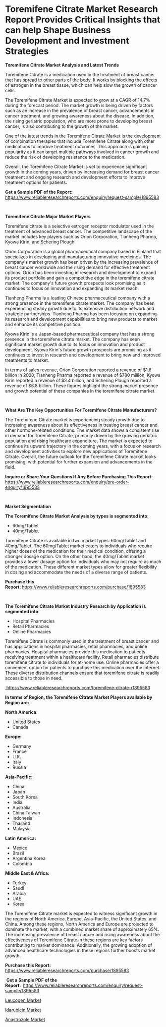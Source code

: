 <p><h1>Toremifene Citrate Market Research Report Provides Critical Insights that can help Shape Business Development and Investment Strategies</h1></p><p><strong>Toremifene Citrate Market Analysis and Latest Trends</strong></p>
<p><p>Toremifene Citrate is a medication used in the treatment of breast cancer that has spread to other parts of the body. It works by blocking the effects of estrogen in the breast tissue, which can help slow the growth of cancer cells.</p><p>The Toremifene Citrate Market is expected to grow at a CAGR of 14.7% during the forecast period. The market growth is being driven by factors such as an increase in the prevalence of breast cancer, advancements in cancer treatment, and growing awareness about the disease. In addition, the rising geriatric population, who are more prone to developing breast cancer, is also contributing to the growth of the market.</p><p>One of the latest trends in the Toremifene Citrate Market is the development of combination therapies that include Toremifene Citrate along with other medications to improve treatment outcomes. This approach is gaining popularity as it can target multiple pathways involved in cancer growth and reduce the risk of developing resistance to the medication.</p><p>Overall, the Toremifene Citrate Market is set to experience significant growth in the coming years, driven by increasing demand for breast cancer treatment and ongoing research and development efforts to improve treatment options for patients.</p></p>
<p><strong>Get a Sample PDF of the Report:&nbsp;</strong> <a href="https://www.reliableresearchreports.com/enquiry/request-sample/1895583">https://www.reliableresearchreports.com/enquiry/request-sample/1895583</a></p>
<p>&nbsp;</p>
<p><strong>Toremifene Citrate Major Market Players</strong></p>
<p><p>Toremifene citrate is a selective estrogen receptor modulator used in the treatment of advanced breast cancer. The competitive landscape of the market includes key players such as Orion Corporation, Tianheng Pharma, Kyowa Kirin, and Schering Plough.</p><p>Orion Corporation is a global pharmaceutical company based in Finland that specializes in developing and manufacturing innovative medicines. The company's market growth has been driven by the increasing prevalence of breast cancer worldwide and the rising demand for effective treatment options. Orion has been investing in research and development to expand its product portfolio and gain a competitive edge in the toremifene citrate market. The company's future growth prospects look promising as it continues to focus on innovation and expanding its market reach.</p><p>Tianheng Pharma is a leading Chinese pharmaceutical company with a strong presence in the toremifene citrate market. The company has been experiencing steady growth due to its extensive distribution network and strategic partnerships. Tianheng Pharma has been focusing on expanding its research and development capabilities to bring new products to market and enhance its competitive position.</p><p>Kyowa Kirin is a Japan-based pharmaceutical company that has a strong presence in the toremifene citrate market. The company has seen significant market growth due to its focus on innovation and product development. Kyowa Kirin's future growth prospects are promising as it continues to invest in research and development to bring new and improved treatments to market.</p><p>In terms of sales revenue, Orion Corporation reported a revenue of $1.6 billion in 2020, Tianheng Pharma reported a revenue of $780 million, Kyowa Kirin reported a revenue of $3.4 billion, and Schering Plough reported a revenue of $6.8 billion. These figures highlight the strong market presence and growth potential of these companies in the toremifene citrate market.</p></p>
<p>&nbsp;</p>
<p><strong>What Are The Key Opportunities For Toremifene Citrate Manufacturers?</strong></p>
<p><p>The Toremifene Citrate market is experiencing steady growth due to increasing awareness about its effectiveness in treating breast cancer and other hormone-related conditions. The market data shows a consistent rise in demand for Toremifene Citrate, primarily driven by the growing geriatric population and rising healthcare expenditure. The market is expected to continue its upward trajectory in the coming years, with a focus on research and development activities to explore new applications of Toremifene Citrate. Overall, the future outlook for the Toremifene Citrate market looks promising, with potential for further expansion and advancements in the field.</p></p>
<p><strong>Inquire or Share Your Questions If Any Before Purchasing This Report:</strong> <a href="https://www.reliableresearchreports.com/enquiry/pre-order-enquiry/1895583">https://www.reliableresearchreports.com/enquiry/pre-order-enquiry/1895583</a></p>
<p>&nbsp;</p>
<p><strong>Market Segmentation</strong></p>
<p><strong>The Toremifene Citrate Market Analysis by types is segmented into:</strong></p>
<p><ul><li>60mg/Tablet</li><li>40mg/Tablet</li></ul></p>
<p><p>Toremifene Citrate is available in two market types: 60mg/Tablet and 40mg/Tablet. The 60mg/Tablet market caters to individuals who require higher doses of the medication for their medical condition, offering a stronger dosage option. On the other hand, the 40mg/Tablet market provides a lower dosage option for individuals who may not require as much of the medication. These different market types allow for greater flexibility in dosing and accommodate the needs of a diverse range of patients.</p></p>
<p><strong>Purchase this Report:&nbsp;</strong><a href="https://www.reliableresearchreports.com/purchase/1895583">https://www.reliableresearchreports.com/purchase/1895583</a></p>
<p>&nbsp;</p>
<p><strong>The Toremifene Citrate Market Industry Research by Application is segmented into:</strong></p>
<p><ul><li>Hospital Pharmacies</li><li>Retail Pharmacies</li><li>Online Pharmacies</li></ul></p>
<p><p>Toremifene Citrate is commonly used in the treatment of breast cancer and has applications in hospital pharmacies, retail pharmacies, and online pharmacies. Hospital pharmacies provide this medication to patients receiving treatment within a healthcare facility. Retail pharmacies distribute toremifene citrate to individuals for at-home use. Online pharmacies offer a convenient option for patients to purchase this medication over the internet. These diverse distribution channels ensure that toremifene citrate is readily accessible to those in need.</p></p>
<p><a href="https://www.reliableresearchreports.com/toremifene-citrate-r1895583">&nbsp;https://www.reliableresearchreports.com/toremifene-citrate-r1895583</a></p>
<p><strong>In terms of Region, the Toremifene Citrate Market Players available by Region are:</strong></p>
<p>
    <p> <strong> North America: </strong>
        <ul>
            <li>United States</li>
            <li>Canada</li>
        </ul>
        </p> 
    <p> <strong> Europe: </strong>
        <ul>
            <li>Germany</li>
            <li>France</li>
            <li>U.K.</li>
            <li>Italy</li>
            <li>Russia</li>
        </ul>
        </p> 
    <p> <strong> Asia-Pacific: </strong>
        <ul>
            <li>China</li>
            <li>Japan</li>
            <li>South Korea</li>
            <li>India</li>
            <li>Australia</li>
            <li>China Taiwan</li>
            <li>Indonesia</li>
            <li>Thailand</li>
            <li>Malaysia</li>
        </ul>
        </p> 
    <p> <strong> Latin America: </strong>
        <ul>
            <li>Mexico</li>
            <li>Brazil</li>
            <li>Argentina Korea</li>
            <li>Colombia</li>
        </ul>
        </p> 
    <p> <strong> Middle East & Africa: </strong>
        <ul>
            <li>Turkey</li>
            <li>Saudi</li>
            <li>Arabia</li>
            <li>UAE</li>
            <li>Korea</li>
        </ul>
    </p>
    </p>
<p><p>The Toremifene Citrate market is expected to witness significant growth in the regions of North America, Europe, Asia-Pacific, the United States, and China. Among these regions, North America and Europe are projected to dominate the market, with a combined market share of approximately 65%. The increasing prevalence of breast cancer and rising awareness about the effectiveness of Toremifene Citrate in these regions are key factors contributing to market dominance. Additionally, the growing adoption of advanced healthcare technologies in these regions further boosts market growth.</p></p>
<p><strong>Purchase this Report: </strong><a href="https://www.reliableresearchreports.com/purchase/1895583">https://www.reliableresearchreports.com/purchase/1895583</a></p>
<p>&nbsp;<strong>Get a Sample PDF of the Report:&nbsp;&nbsp;</strong><a href="https://www.reliableresearchreports.com/enquiry/request-sample/1895583">https://www.reliableresearchreports.com/enquiry/request-sample/1895583</a></p>
<p><strong></strong></p>
<p><p><a href="https://github.com/edytherolanlouisejk1miz0wig/Market-Research-Report-List-2/blob/main/leucogen-market.md">Leucogen Market</a></p><p><a href="https://github.com/gracielawharr/Market-Research-Report-List-1/blob/main/idarubicin-market.md">Idarubicin Market</a></p><p><a href="https://github.com/EunaWiegad2023/Market-Research-Report-List-1/blob/main/anastrozole-market.md">Anastrozole Market</a></p></p>